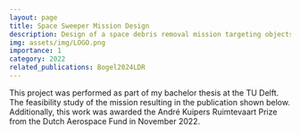 ```yaml
---
layout: page
title: Space Sweeper Mission Design
description: Design of a space debris removal mission targeting objects of size 1-10cm.
img: assets/img/LOGO.png
importance: 1
category: 2022
related_publications: Bogel2024LDR
---
```


This project was performed as part of my bachelor thesis at the TU Delft. The feasibility study of the mission resulting in the publication shown below. Additionally, this work was awarded the André Kuipers Ruimtevaart Prize from the Dutch Aerospace Fund in November 2022.

<object data="{{ site.url }}{{ site.baseurl }}/assets/pdf/SpaceSweeperExecutiveSummary.pdf" width="1000" height="1000" type="application/pdf"></object>
